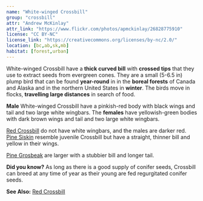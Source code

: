 ```yaml
---
name: "White-winged Crossbill"
group: "crossbill"
attr: "Andrew McKinlay"
attr_link: "https://www.flickr.com/photos/apmckinlay/26828775910"
license: "CC BY-NC"
license_link: "https://creativecommons.org/licenses/by-nc/2.0/"
location: [bc,ab,sk,mb]
habitat: [forest,urban]
---
```

White-winged Crossbill have a **thick curved bill** with **crossed tips** that they use to extract seeds from evergreen cones. They are a small (5-6.5 in) plump bird that can be found **year-round** in in the **boreal forests** of Canada and Alaska and in the northern United States in **winter**. The birds move in flocks, **travelling large distances** in search of food.

**Male** White-winged Crossbill have a pinkish-red body with black wings and tail and two large white wingbars. The **females** have yellowish-green bodies with dark brown wings and tail and two large white wingbars.

[Red Crossbill](/{{section}}/redcross) do not have white wingbars, and the males are darker red. [Pine Siskin](/{{section}}/pinesisk) resemble juvenile Crossbill but have a straight, thinner bill and yellow in their wings.

[Pine Grosbeak](/{{section}}/pinegros) are larger with a stubbier bill and longer tail.

**Did you know?** As long as there is a good supply of conifer seeds, Crossbill can breed at any time of year as their young are fed regurgitated conifer seeds.

<!-- generated, do not edit -->
**See Also:**
[Red Crossbill](/{{section}}/redcross)

